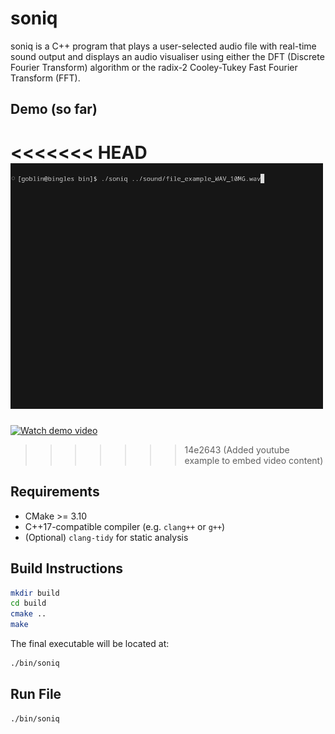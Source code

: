 # soniq

soniq is a C++ program that plays a user-selected audio file with real-time sound output and displays an audio visualiser using either the DFT (Discrete Fourier Transform) algorithm or the radix-2 Cooley-Tukey Fast Fourier Transform (FFT).

## Demo (so far)

<<<<<<< HEAD
<img src="example/first_working_example.gif" width="500" />
=======
[![Watch demo video](https://img.youtube.com/vi/L6JaSroQlTQ/0.jpg)](https://youtu.be/L6JaSroQlTQ)
>>>>>>> 14e2643 (Added youtube example to embed video content)

## Requirements

-   CMake >= 3.10
-   C++17-compatible compiler (e.g. `clang++` or `g++`)
-   (Optional) `clang-tidy` for static analysis

## Build Instructions

```sh
mkdir build
cd build
cmake ..
make
```

The final executable will be located at:

```sh
./bin/soniq
```

## Run File

```sh
./bin/soniq
```
